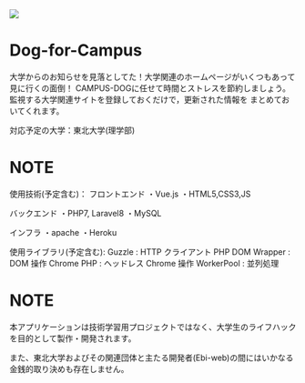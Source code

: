 <img src='https://www.tohoku.ac.jp/japanese/share/img/logo_header.png'>

# Dog-for-Campus
大学からのお知らせを見落としてた！大学関連のホームページがいくつもあって見に行くの面倒！
CAMPUS-DOGに任せて時間とストレスを節約しましょう。監視する大学関連サイトを登録しておくだけで，更新された情報を
まとめておいてくれます。

対応予定の大学：東北大学(理学部)
# NOTE
使用技術(予定含む)：
フロントエンド
・Vue.js
・HTML5,CSS3,JS

バックエンド
・PHP7, Laravel8
・MySQL

インフラ
・apache
・Heroku

使用ライブラリ(予定含む):
Guzzle : HTTP クライアント
PHP DOM Wrapper : DOM 操作
Chrome PHP : ヘッドレス Chrome 操作
WorkerPool : 並列処理

# NOTE

<p>本アプリケーションは技術学習用プロジェクトではなく、大学生のライフハックを目的として製作・開発されます。</p>
<p>また、東北大学およびその関連団体と主たる開発者(Ebi-web)の間にはいかなる金銭的取り決めも存在しません。</p>
